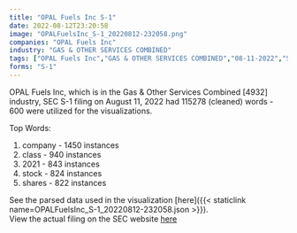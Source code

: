 ```yaml
---
title: "OPAL Fuels Inc S-1"
date: 2022-08-12T23:20:58
image: "OPALFuelsInc_S-1_20220812-232058.png"
companies: "OPAL Fuels Inc"
industry: "GAS & OTHER SERVICES COMBINED"
tags: ["OPAL Fuels Inc","GAS & OTHER SERVICES COMBINED","08-11-2022","S-1"]
forms: "S-1"
---
```

OPAL Fuels Inc, which is in the Gas & Other Services Combined [4932] industry, SEC S-1 filing on August 11, 2022 had 115278 (cleaned) words - 600 were utilized for the visualizations.

Top Words:
1. company - 1450 instances
2. class - 940 instances
3. 2021 - 843 instances
4. stock - 824 instances
5. shares - 822 instances


See the parsed data used in the visualization [here]({{< staticlink name=OPALFuelsInc_S-1_20220812-232058.json >}}).  
View the actual filing on the SEC website [here](https://www.sec.gov/Archives/edgar/data/1842279/0001213900-22-046525.txt)
